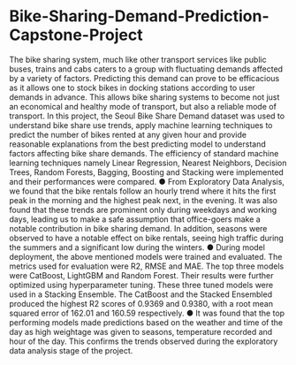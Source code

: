 # Bike-Sharing-Demand-Prediction-Capstone-Project
The bike sharing system, much like other transport services like public buses, trains and cabs
caters to a group with fluctuating demands affected by a variety of factors. Predicting this
demand can prove to be efficacious as it allows one to stock bikes in docking stations
according to user demands in advance. This allows bike sharing systems to become not just
an economical and healthy mode of transport, but also a reliable mode of transport.
In this project, the Seoul Bike Share Demand dataset was used to understand bike share use
trends, apply machine learning techniques to predict the number of bikes rented at any given
hour and provide reasonable explanations from the best predicting model to understand
factors affecting bike share demands.
The efficiency of standard machine learning techniques namely Linear Regression, Nearest
Neighbors, Decision Trees, Random Forests, Bagging, Boosting and Stacking were
implemented and their performances were compared.
  ● From Exploratory Data Analysis, we found that the bike rentals follow an hourly trend
where it hits the first peak in the morning and the highest peak next, in the evening. It
was also found that these trends are prominent only during weekdays and working
days, leading us to make a safe assumption that office-goers make a notable
contribution in bike sharing demand. In addition, seasons were observed to have a
notable effect on bike rentals, seeing high traffic during the summers and a significant
low during the winters.
  ● During model deployment, the above mentioned models were trained and evaluated.
The metrics used for evaluation were R2, RMSE and MAE. The top three models were
CatBoost, LightGBM and Random Forest. Their results were further optimized using
hyperparameter tuning. These three tuned models were used in a Stacking Ensemble.
The CatBoost and the Stacked Ensembled produced the highest R2 scores of 0.9369
and 0.9380, with a root mean squared error of 162.01 and 160.59 respectively.
  ● It was found that the top performing models made predictions based on the weather
and time of the day as high weightage was given to seasons, temperature recorded
and hour of the day. This confirms the trends observed during the exploratory data
analysis stage of the project.
